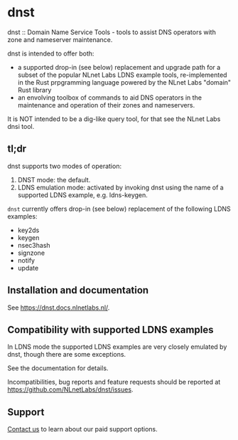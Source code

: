 # dnst

dnst
:: Domain Name Service Tools - tools to assist DNS operators with zone and nameserver maintenance.

dnst is intended to offer both:
- a supported drop-in (see below) replacement and upgrade path for a subset of the popular NLnet Labs LDNS example tools, re-implemented in the Rust prpgramming language powered by the NLnet Labs "domain" Rust library
- an envolving toolbox of commands to aid DNS operators in the maintenance and operation of their zones and nameservers.

It is NOT intended to be a dig-like query tool, for that see the NLnet Labs dnsi tool.

## tl;dr

dnst supports two modes of operation:

1. DNST mode: the default.
2. LDNS emulation mode: activated by invoking dnst using the name of a supported LDNS example, e.g. ldns-keygen.

`dnst` currently offers drop-in (see below) replacement of the following LDNS examples:

- key2ds
- keygen
- nsec3hash  
- signzone  
- notify  
- update

## Installation and documentation

See https://dnst.docs.nlnetlabs.nl/.

## Compatibility with supported LDNS examples

In LDNS mode the supported LDNS examples are very closely emulated by dnst, though there are some exceptions.

See the documentation for details.

Incompatibilities, bug reports and feature requests should be reported at https://github.com/NLnetLabs/dnst/issues.

## Support

[Contact us](https://nlnetlabs.nl/services/contracts/) to learn about our paid support options.